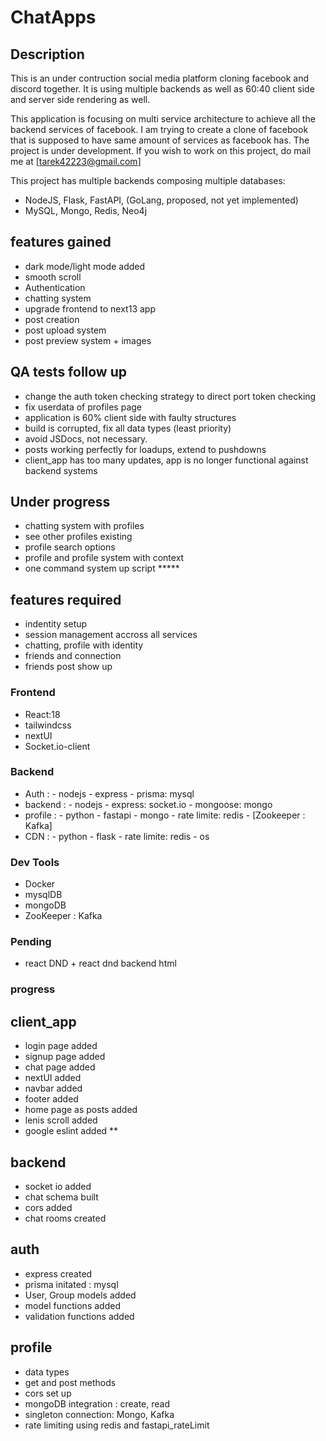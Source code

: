 # ChatApps

## Description

This is an under contruction social media platform cloning facebook and discord together. It is using
multiple backends as well as 60:40 client side and server side rendering as well.

This application is focusing on multi service architecture to achieve all the backend services of facebook.
I am trying to create a clone of facebook that is supposed to have same amount of services as facebook has.
The project is under development. If you wish to work on this project, do mail me at [tarek42223@gmail.com]

This project has multiple backends composing multiple databases:
- NodeJS, Flask, FastAPI, (GoLang, proposed, not yet implemented)
- MySQL, Mongo, Redis, Neo4j

## features gained

- dark mode/light mode added
- smooth scroll
- Authentication
- chatting system
- upgrade frontend to next13 app
- post creation
- post upload system
- post preview system + images

## QA tests follow up

- change the auth token checking strategy to direct port token checking
- fix userdata of profiles page
- application is 60% client side with faulty structures
- build is corrupted, fix all data types (least priority)
- avoid JSDocs, not necessary.
- posts working perfectly for loadups, extend to pushdowns
- client_app has too many updates, app is no longer functional against backend systems

## Under progress

- chatting system with profiles
- see other profiles existing
- profile search options
- profile and profile system with context
- one command system up script *****

## features required

- indentity setup
- session management accross all services
- chatting, profile with identity
- friends and connection
- friends post show up

### Frontend

- React:18
- tailwindcss
- nextUI
- Socket.io-client

### Backend

- Auth :
        - nodejs
        - express
        - prisma: mysql
- backend :
        - nodejs
        - express: socket.io
        - mongoose: mongo
- profile :
        - python
        - fastapi
        - mongo
        - rate limite: redis
        - [Zookeeper : Kafka]
- CDN :
        - python
        - flask
        - rate limite: redis
        - os

### Dev Tools

- Docker
- mysqlDB
- mongoDB
- ZooKeeper : Kafka

### Pending

- react DND + react dnd backend html

### progress

## client_app

- login page added
- signup page added
- chat page added
- nextUI added
- navbar added
- footer added
- home page as posts added
- lenis scroll added
- google eslint added **

## backend

- socket io added
- chat schema built
- cors added
- chat rooms created

## auth

- express created
- prisma initated : mysql
- User, Group models added
- model functions added
- validation functions added

## profile

- data types
- get and post methods
- cors set up
- mongoDB integration : create, read
- singleton connection: Mongo, Kafka
- rate limiting using redis and fastapi_rateLimit
